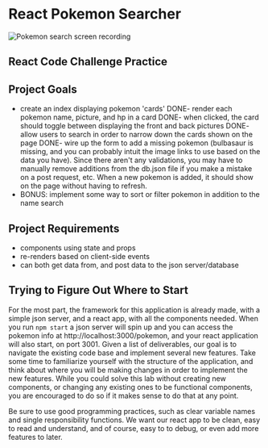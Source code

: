 # React Pokemon Searcher

![Pokemon search screen recording](https://curriculum-content.s3.amazonaws.com/react/pokemon.gif)

## React Code Challenge Practice

## Project Goals

- create an index displaying pokemon 'cards'
  DONE- render each pokemon name, picture, and hp in a card
  DONE- when clicked, the card should toggle between displaying the front and back pictures
DONE- allow users to search in order to narrow down the cards shown on the page
DONE- wire up the form to add a missing pokemon (bulbasaur is missing, and you can probably intuit the image links to use based on the data you have). Since there aren't any validations, you may have to manually remove additions from the db.json file if you make a mistake on a post request, etc. When a new pokemon is added, it should show on the page without having to refresh.
- BONUS: implement some way to sort or filter pokemon in addition to the name search

## Project Requirements

- components using state and props
- re-renders based on client-side events
- can both get data from, and post data to the json server/database

## Trying to Figure Out Where to Start

For the most part, the framework for this application is already made, with a
simple json server, and a react app, with all the components needed. When you
run `npm start` a json server will spin up and you can access the pokemon info
at http://localhost:3000/pokemon, and your react application will also start,
on port 3001. Given a list of deliverables, our goal is to navigate the
existing code base and implement several new features. Take some time to
familiarize yourself with the structure of the application, and think about
where you will be making changes in order to implement the new features. While
you could solve this lab without creating new components, or changing any
existing ones to be functional components, you are encouraged to do so if it
makes sense to do that at any point.

Be sure to use good programming practices, such as clear variable names and
single responsibility functions. We want our react app to be clean, easy to
read and understand, and of course, easy to to debug, or even add more
features to later.

